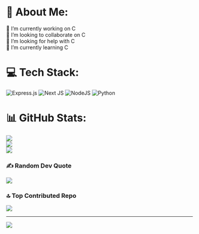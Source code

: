 # 💫 About Me:
🔭 I’m currently working on C<br>👯 I’m looking to collaborate on C<br>🤝 I’m looking for help with C<br>🌱 I’m currently learning C


# 💻 Tech Stack:
![Express.js](https://img.shields.io/badge/express.js-%23404d59.svg?style=plastic&logo=express&logoColor=%2361DAFB) ![Next JS](https://img.shields.io/badge/Next-black?style=plastic&logo=next.js&logoColor=white) ![NodeJS](https://img.shields.io/badge/node.js-6DA55F?style=plastic&logo=node.js&logoColor=white) ![Python](https://img.shields.io/badge/python-3670A0?style=plastic&logo=python&logoColor=ffdd54)
# 📊 GitHub Stats:
![](https://github-readme-stats.vercel.app/api?username=Varun-Mangwani&theme=nightowl&hide_border=false&include_all_commits=false&count_private=false)<br/>
![](https://nirzak-streak-stats.vercel.app/?user=Varun-Mangwani&theme=nightowl&hide_border=false)<br/>
![](https://github-readme-stats.vercel.app/api/top-langs/?username=Varun-Mangwani&theme=nightowl&hide_border=false&include_all_commits=false&count_private=false&layout=compact)

### ✍️ Random Dev Quote
![](https://quotes-github-readme.vercel.app/api?type=horizontal&theme=radical)

### 🔝 Top Contributed Repo
![](https://github-contributor-stats.vercel.app/api?username=Varun-Mangwani&limit=5&theme=dark&combine_all_yearly_contributions=true)

---
[![](https://visitcount.itsvg.in/api?id=Varun-Mangwani&icon=0&color=0)](https://visitcount.itsvg.in)

<!-- Proudly created with GPRM ( https://gprm.itsvg.in ) -->